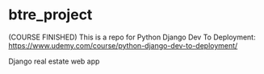 # btre_project
(COURSE FINISHED) 
This is a repo for Python Django Dev To Deployment: https://www.udemy.com/course/python-django-dev-to-deployment/

Django real estate web app
